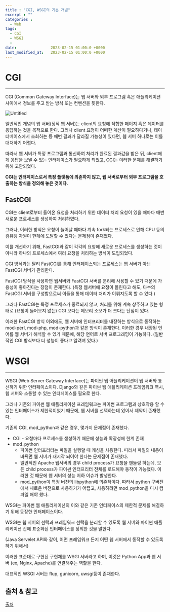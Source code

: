 ```yaml
---
title : "CGI, WSGI의 기본 개념"
excerpt : ""
categories :
  - Web
tags:
  - CGI
  - WSGI
  - 
date:               2023-02-15 01:00:0 +0000
last_modified_at:   2023-02-15 01:00:0 +0000
---
```


# CGI

---

CGI (Common Gateway Interface)는 웹 서버와 외부 프로그램 혹은 애플리케이션 사이에서 정보를 주고 받는 방식 또는 컨벤션을 뜻한다. 

![Untitled](../../assets/images/Web/CGI.png)

일반적인 개념의 웹 서버(정적 웹 서버)는 client의 요청에 적합한 페이지 혹은 데이터를 응답하는 것을 목적으로 한다. 그러나 client 요청이 어떠한 계산이 필요하다거나, 데이터베이스에서 조회하는 등 매번 결과가 달라질 가능성이 있다면, 웹 서버 하나로는 이를 대처하기 어렵다.

따라서 웹 서버가 특정 프로그램과 통신하여 처리가 완료된 결과값을 받은 뒤, client에게 응답을 보낼 수 있는 인터페이스가 필요하게 되었고, CGI는 이러한 문제를 해결하기 위해 고안되었다.

**CGI는 인터페이스로서 특정 플랫폼에 의존하지 않고, 웹 서버로부터 외부 프로그램을 호출하는 방식을 정의해 놓은 것이다.** 

## FastCGI

CGI는 client로부터 들어온 요청을 처리하기 위한 데이터 처리 요청이 있을 때마다 매번 새로운 프로세스를 생성하여 처리하였다.

그러나, 이러한 방식은 요청이 늘어날 때마다 계속 fork되는 프로세스로 인해 CPU 등의 컴퓨팅 자원이 한계에 도달할 수 있다는 문제점이 존재했다.

이를 개선하기 위해, FastCGI와 같이 각각의 요청에 새로운 프로세스를 생성하는 것이 아니라 하나의 프로세스에서 여러 요청을 처리하는 방식이 도입되었다. 

CGI 방식과는 달리 FastCGI를 통해 인터페이스되는 프로세스는 웹 서버가 아닌 FastCGI 서버가 관리한다. 

FastCGI 방식을 사용하면 웹서버와 FastCGI 서버를 분리해 사용할 수 있기 때문에 가용성이 좋아진다는 장점이 존재한다. (특정 웹서버에 요청이 몰린다고 해도, 다수의 FastCGI 서버를 구성함으로써 이들을 통해 데이터 처리가 이뤄지도록 할 수 있다.)

그러나 FastCGI는 특정 프로세스가 종료되지 않고, 처리를 위해 계속 상주하고 있는 형태로 (요청이 들어오지 않는) CGI 보다는 메모리 소모가 더 크다는 단점이 있다.

이러한 FastCGI 방식 이외에도, 웹 서버에 인터프리터를 내장하는 방식으로 동작하는 mod-perl, mod-php, mod-python과 같은 방식이 존재한다. 이러한 경우 내장된 언어를 웹 서버가 해석할 수 있기 때문에, 해당 언어로 서버 프로그래밍이 가능하다. (일반적인 CGI 방식보다 더 성능이 좋다고 알려져 있다.)

# WSGI

---

WSGI (Web Server Gateway Interface)는 파이썬 웹 어플리케이션이 웹 서버와 통신하기 위한 인터페이스이다.
Django와 같은 파이썬 웹 애플리케이션 프레임워크 역시, 웹 서버와 소통할 수 있는 인터페이스를 필요로 한다. 

그러나 기존의 파이썬 웹 애플리케이션 프레임워크는 파이썬 프로그램과 상호작용 할 수 있는 인터페이스가 제한적이었기 때문에, 웹 서버를 선택하는데 있어서 제약이 존재했다. 

기존의 CGI, mod_python과 같은 경우, 몇가지 문제점이 존재했다.

- CGI - 요청마다 프로세스를 생성하기 때문에 성능과 확장성에 한계 존재
- mod_python
    - 파이썬 인터프리터는 파일을 실행할 때 캐싱을 사용한다. 따라서 파일의 내용이 바뀌면 웹 서버가 재시작 되어야 한다는 문제점이 존재했다.
    - 일반적인 Apache 웹서버의 경우 child process가 요청을 핸들링 하는데, 모든 child process가 파이썬 인터프리터 전체를 로드해야 동작이 가능했다. 이러한 것 때문에 웹 서버의 성능 저하 이슈가 발생한다.
    - mod_python이 특정 버전의 libpython에 의존적이다. 따라서 python 구버전에서 새로운 버전으로 사용하기가 어렵고, 사용하려면 mod_python을 다시 컴파일 해야 했다.

WSGI는 파이썬 웹 애플리케이션의 이와 같은 기존 인터페이스의 제한적 문제를 해결하기 위해 등장한 인터페이스이다. 

WSGI는 웹 서버의 선택과 프레임워크 선택을 분리할 수 있도록 웹 서버와 파이썬 애플리케이션 간에 표준화된 인터페이스를 정의한 것을 말한다. 

(Java Servelet API와 같이, 어떤 프레임워크 든지 어떤 웹 서버에서 동작할 수 있도록 하기 위해서)

이러한 표준대로 구현된 구현체를 WSGI 서버라고 하며, 이것은 Python App과 웹 서버 (ex, Nginx, Apache)를 연결해주는 역할을 한다. 

대표적인 WSGI 서버는 flup, gunicorn, uwsgi등이 존재한다.

## 출처 & 참고
[출처](https://show-me-the-money.tistory.com/entry/CGI와-WSGI을-파헤치다)
